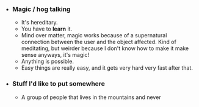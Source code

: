 - ### Magic / hog talking
	- It's hereditary.
	- You have to **learn** it.
	- Mind over matter, magic works because of a supernatural connection between the user and the object affected. Kind of meditating, but weirder because I don't know how to make it make sense anyways, it's magic!
	- Anything is possible.
	- Easy things are really easy, and it gets very hard very fast after that.
- ### Stuff I'd like to put somewhere
	- A group of people that lives in the mountains and never